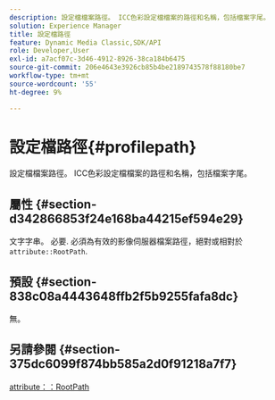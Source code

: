 ```yaml
---
description: 設定檔檔案路徑。 ICC色彩設定檔檔案的路徑和名稱，包括檔案字尾。
solution: Experience Manager
title: 設定檔路徑
feature: Dynamic Media Classic,SDK/API
role: Developer,User
exl-id: a7acf07c-3d46-4912-8926-38ca184b6475
source-git-commit: 206e4643e3926cb85b4be2189743578f88180be7
workflow-type: tm+mt
source-wordcount: '55'
ht-degree: 9%

---
```


# 設定檔路徑{#profilepath}

設定檔檔案路徑。 ICC色彩設定檔檔案的路徑和名稱，包括檔案字尾。

## 屬性 {#section-d342866853f24e168ba44215ef594e29}

文字字串。 必要. 必須為有效的影像伺服器檔案路徑，絕對或相對於 `attribute::RootPath`.

## 預設 {#section-838c08a4443648ffb2f5b9255fafa8dc}

無。

## 另請參閱 {#section-375dc6099f874bb585a2d0f91218a7f7}

[attribute：：RootPath](../../../../../is-api/image-catalog/image-serving-api-ref/c-image-catalog-reference/c-attributes-reference/r-rootpath.md#reference-17d57e5967be403b8408fa7214017494)
